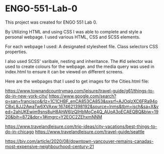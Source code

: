 # ENGO-551-Lab-0

This project was created for ENGO 551 Lab 0.

By Utilizing HTML and using CSS I was able to complete and style a personal webpage.
I used various HTML, CSS and SCSS elements.

For each webpage I used:
A designated stylesheet file.
Class selectors
CSS properties.

I also used SCSS' varibale, nesting and inheritance. 
The #id selector was used to create colours for the webpage.
and the media query was used in index.html to ensure it can be viewed on different screens.


Here are the webpages that I used to get images for the Cities.html file:

https://www.townandcountrymag.com/leisure/travel-guide/g61/things-to-do-in-new-york-city/
https://www.google.com/search?q=san+francisco&rlz=1C1CHBF_enCA853CA853&sxsrf=AJOqlzXC6FRa94oCBxL8JJ2AwaTw6XVAxw:1674621398192&source=lnms&tbm=isch&sa=X&ved=2ahUKEwjm9sns8uH8AhW6IzQIHbMoCe4Q_AUoA3oECAEQBQ&biw=1920&bih=872&dpr=1#imgrc=Y2EOC2ZEhxmNNM

https://www.travelandleisure.com/trip-ideas/city-vacations/best-things-to-do-in-chicago
https://www.travelandleisure.com/travel-guide/seattle

https://biv.com/article/2020/08/downtown-vancouver-remains-canadas-most-expensive-neighbourhood-century-21
